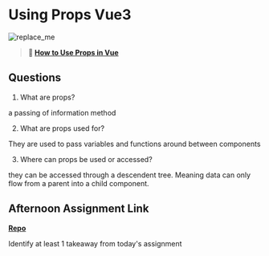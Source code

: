# Using Props Vue3

![replace_me](https://codeworks.blob.core.windows.net/public/assets/img/illustrations/placeholder.svg)

> **📖 [How to Use Props in Vue](https://codeworksacademy.com/fs-student-guide/resources/wk6/02-Props)**

## Questions

1. What are props?

a passing of information method

2. What are props used for?

They are used to pass variables and functions around between components


3. Where can props be used or accessed?

they can be accessed through a descendent tree. Meaning data can only flow from a parent into a child component.

## Afternoon Assignment Link

**[Repo](https://github.com/Curtis-Pollard-II/Nasa)**

Identify at least 1 takeaway from today's assignment
